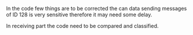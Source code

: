 In the code few things are to be corrected the can data sending messages of ID 128 is very sensitive therefore it may need some delay.

In receiving part the code need to be compared and  classified.
